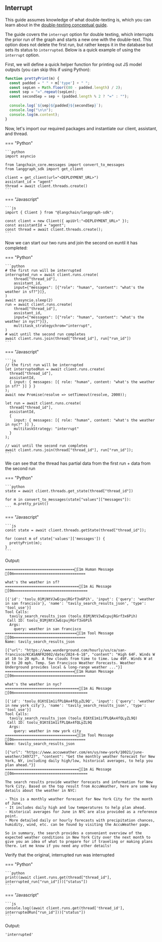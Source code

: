 ## Interrupt

This guide assumes knowledge of what double-texting is, which you can learn about in the [double-texting conceptual guide](../concepts/api.md#double-texting).

The guide covers the `interrupt` option for double texting, which interrupts the prior run of the graph and starts a new one with the double-text. This option does not delete the first run, but rather keeps it in the database but sets its status to `interrupted`. Below is a quick example of using the `interrupt` option.

First, we will define a quick helper function for printing out JS model outputs (you can skip this if using Python):

```js
function prettyPrint(m) {
  const padded = " " + m['type'] + " ";
  const sepLen = Math.floor((80 - padded.length) / 2);
  const sep = "=".repeat(sepLen);
  const secondSep = sep + (padded.length % 2 ? "=" : "");
  
  console.log(`${sep}${padded}${secondSep}`);
  console.log("\n\n");
  console.log(m.content);
}
```

Now, let's import our required packages and instantiate our client, assistant, and thread.

=== "Python"

    ```python
    import asyncio

    from langchain_core.messages import convert_to_messages
    from langgraph_sdk import get_client

    client = get_client(url="<DEPLOYMENT_URL>")
    assistant_id = "agent"
    thread = await client.threads.create()
    ```

=== "Javascript"

    ```js
    import { Client } from "@langchain/langgraph-sdk";

    const client = new Client({ apiUrl:"<DEPLOYMENT_URL>" });
    const assistantId = "agent";
    const thread = await client.threads.create();
    ```

Now we can start our two runs and join the second on euntil it has completed:

=== "Python"

    ```python
    # the first run will be interrupted
    interrupted_run = await client.runs.create(
        thread["thread_id"],
        assistant_id,
        input={"messages": [{"role": "human", "content": "what's the weather in sf?"}]},
    )
    await asyncio.sleep(2)
    run = await client.runs.create(
        thread["thread_id"],
        assistant_id,
        input={"messages": [{"role": "human", "content": "what's the weather in nyc?"}]},
        multitask_strategychrom="interrupt",
    )
    # wait until the second run completes
    await client.runs.join(thread["thread_id"], run["run_id"])
    ```

=== "Javascript"

    ```js
    // the first run will be interrupted
    let interruptedRun = await client.runs.create(
      thread["thread_id"],
      assistantId,
      { input: { messages: [{ role: "human", content: "what's the weather in sf?" }] } }
    );
    await new Promise(resolve => setTimeout(resolve, 2000)); 

    let run = await client.runs.create(
      thread["thread_id"],
      assistantId,
      { 
        input: { messages: [{ role: "human", content: "what's the weather in nyc?" }] },
        multitaskStrategy: "interrupt" 
      }
    );

    // wait until the second run completes
    await client.runs.join(thread["thread_id"], run["run_id"]);
    ```

We can see that the thread has partial data from the first run + data from the second run


=== "Python"

    ```python
    state = await client.threads.get_state(thread["thread_id"])

    for m in convert_to_messages(state["values"]["messages"]):
        m.pretty_print()
    ```

=== "Javascript"

    ```js
    const state = await client.threads.getState(thread["thread_id"]);

    for (const m of state['values']['messages']) {
      prettyPrint(m);
    }
    ```

Output:

    ================================[1m Human Message [0m=================================
    
    what's the weather in sf?
    ==================================[1m Ai Message [0m==================================
    
    [{'id': 'toolu_01MjNtVJwEcpujRGrf3x6Pih', 'input': {'query': 'weather in san francisco'}, 'name': 'tavily_search_results_json', 'type': 'tool_use'}]
    Tool Calls:
      tavily_search_results_json (toolu_01MjNtVJwEcpujRGrf3x6Pih)
     Call ID: toolu_01MjNtVJwEcpujRGrf3x6Pih
      Args:
        query: weather in san francisco
    =================================[1m Tool Message [0m=================================
    Name: tavily_search_results_json
    
    [{"url": "https://www.wunderground.com/hourly/us/ca/san-francisco/KCASANFR2002/date/2024-6-18", "content": "High 64F. Winds W at 10 to 20 mph. A few clouds from time to time. Low 49F. Winds W at 10 to 20 mph. Temp. San Francisco Weather Forecasts. Weather Underground provides local & long-range weather ..."}]
    ================================[1m Human Message [0m=================================
    
    what's the weather in nyc?
    ==================================[1m Ai Message [0m==================================
    
    [{'id': 'toolu_01KtE1m1ifPLQAx4fQLyZL9Q', 'input': {'query': 'weather in new york city'}, 'name': 'tavily_search_results_json', 'type': 'tool_use'}]
    Tool Calls:
      tavily_search_results_json (toolu_01KtE1m1ifPLQAx4fQLyZL9Q)
     Call ID: toolu_01KtE1m1ifPLQAx4fQLyZL9Q
      Args:
        query: weather in new york city
    =================================[1m Tool Message [0m=================================
    Name: tavily_search_results_json
    
    [{"url": "https://www.accuweather.com/en/us/new-york/10021/june-weather/349727", "content": "Get the monthly weather forecast for New York, NY, including daily high/low, historical averages, to help you plan ahead."}]
    ==================================[1m Ai Message [0m==================================
    
    The search results provide weather forecasts and information for New York City. Based on the top result from AccuWeather, here are some key details about the weather in NYC:
    
    - This is a monthly weather forecast for New York City for the month of June.
    - It includes daily high and low temperatures to help plan ahead.
    - Historical averages for June in NYC are also provided as a reference point.
    - More detailed daily or hourly forecasts with precipitation chances, humidity, wind, etc. can be found by visiting the AccuWeather page.
    
    So in summary, the search provides a convenient overview of the expected weather conditions in New York City over the next month to give you an idea of what to prepare for if traveling or making plans there. Let me know if you need any other details!


Verify that the original, interrupted run was interrupted

=== "Python"

    ```python
    print((await client.runs.get(thread["thread_id"], interrupted_run["run_id"]))["status"])
    ```

=== "Javascript"

    ```js
    console.log((await client.runs.get(thread['thread_id'], interruptedRun["run_id"]))["status"])
    ```

Output:

    'interrupted'

